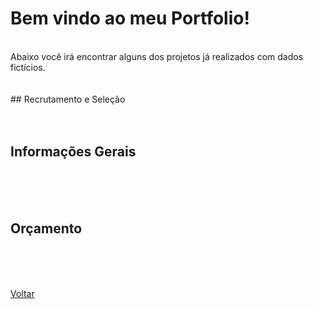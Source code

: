 # Bem vindo ao meu Portfolio!
<br>
Abaixo você irá encontrar alguns dos projetos já realizados com dados fictícios.
<br><br><br>
## Recrutamento e Seleção
<br>
<br><br>


## Informações Gerais
<br>
<br><br>


## Orçamento
<br>
<br><br>

<a href="https://gabrielteixeira2004.github.io/Gabriel-Portfolio/">Voltar</a>
